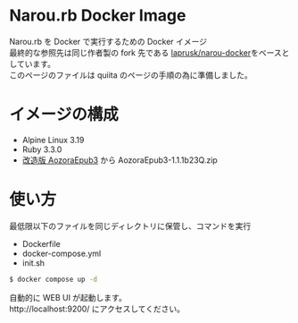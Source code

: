 # Narou.rb Docker Image

Narou.rb を Docker で実行するための Docker イメージ<br>
最終的な参照先は同じ作者製の fork 先である [laprusk/narou-docker](https://github.com/laprusk/narou-docker)をベースとしています。 <br>
このページのファイルは quiita のページの手順の為に準備しました。

# イメージの構成

- Alpine Linux 3.19
- Ruby 3.3.0
- [改造版 AozoraEpub3](https://github.com/kyukyunyorituryo/AozoraEpub3) から AozoraEpub3-1.1.1b23Q.zip

# 使い方

最低限以下のファイルを同じディレクトリに保管し、コマンドを実行

- Dockerfile
- docker-compose.yml
- init.sh

```sh
$ docker compose up -d
```

自動的に WEB UI が起動します。<br>
http://localhost:9200/ にアクセスしてください。
